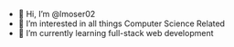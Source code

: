 - 👋 Hi, I’m @lmoser02
- 👀 I’m interested in all things Computer Science Related
- 🌱 I’m currently learning full-stack web development


<!---
lmoser02/lmoser02 is a ✨ special ✨ repository because its `README.md` (this file) appears on your GitHub profile.
You can click the Preview link to take a look at your changes.
--->
